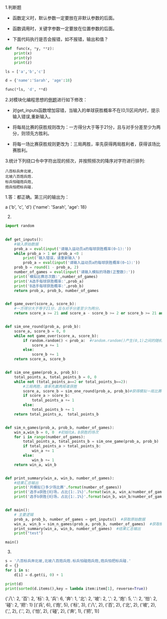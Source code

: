 1.判断题

- 函数定义时，默认参数一定要放在非默认参数的后面。

- 函数调用时，关键字参数一定要放在位置参数的后面。

- 下面代码执行是否会报错，如不报错，输出和值？

```python
def  func(x, *y, **z):
	print(x)
	print(y)
	print(z)

ls = ['a','b','c']

d = {'name':'Sarah', 'age':18}

func(*ls, 'd', **d)
```
2.对模块化编程思想的[例题](https://github.com/zyxhzsh/artificial-intelligence/blob/master/人工智能python基础/markdown/第五章%20函数/模块化编程思想.md)进行如下修改：

- 对get_inputs函数增加容错，当输入的单球获胜概率不在(0,1)区间内时，提示输入错误,重新输入。

- 将每局比赛的获胜规则改为：一方得分大于等于21分，且与对手分差至少为两分，则领先方胜利。

- 将每一场比赛获胜规则更改为：三局两胜，率先获得两局胜利者，获得该场比赛胜利。

3.统计下列绕口令中字符出现的频次，并按照频次的降序对字符进行排列:
```
八百标兵奔北坡,
北坡八百炮兵炮.
标兵怕碰炮兵炮,
炮兵怕把标兵碰.
```

1.答：都正确。第三问的输出为：

a
('b', 'c', 'd')
{'name': 'Sarah', 'age': 18}

2.
```python
import random

    
def get_inputs():
    #输入原始数据
    prob_a = eval(input('请输入运动员a的每球获胜概率(0~1):')) 
    while prob_a > 1 or prob_a <0 :
        print('输入错误，请重新输入')
        prob_a = eval(input('请输入运动员a的每球获胜概率(0~1):')) 
    prob_b = round(1 - prob_a, 2)
    number_of_games = eval(input('请输入模拟的场数(正整数):'))
    print('模拟比赛总次数:',number_of_games)
    print('A选手每球获胜概率:',prob_a)
    print('B选手每球获胜概率:',prob_b)
    return prob_a, prob_b, number_of_games


def game_over(score_a, score_b):
    #一方得分大于等于21分，且与对手分差至少为两分。
    return score_a >= 21 and score_a - score_b >= 2 or score_b >= 21 and score_b - score_a >= 2


def sim_one_round(prob_a, prob_b):
    score_a, score_b = 0, 0
    while not game_over(score_a, score_b):
        if random.random() < prob_a:  #random.random()产生(0,1)之间的随机小数，服从均匀分布。
            score_a += 1
        else:
            score_b += 1
    return score_a, score_b


def sim_one_game(prob_a, prob_b):
	total_points_a, total_points_b = 0, 0
	while not (total_points_a==2 or total_points_b==2):
		#三局两胜，谁率先赢两局谁获胜
		score_a, score_b = sim_one_round(prob_a, prob_b)#获得模拟一局比赛的比分
		if score_a > score_b:  
			total_points_a += 1
		else:
			total_points_b += 1
	return total_points_a,  total_points_b


def sim_n_games(prob_a, prob_b, number_of_games):
	win_a,win_b = 0, 0  #初始化A，B获胜的场次
	for i in range(number_of_games):
		total_points_a, total_points_b = sim_one_game(prob_a, prob_b)  #获得模拟一次比赛的分比分
		if total_points_a > total_points_b:
			win_a += 1
		else:
			win_b += 1
	return win_a, win_b


def print_summary(win_a, win_b, number_of_games):
	#结果汇总输出
	print('共模拟{}多少场比赛'.format(number_of_games))
	print('选手a获胜{0}场，占比{1:.1%}'.format(win_a, win_a/number_of_games))
	print('选手b获胜{0}场，占比{1:.1%}'.format(win_b, win_b/number_of_games))


def main():
	# 主要逻辑
	prob_a, prob_b, number_of_games = get_inputs()  #获取原始数据
	win_a, win_b = sim_n_games(prob_a, prob_b, number_of_games)  #获取模拟结果
	print_summary(win_a, win_b, number_of_games)  #结果汇总输出
	print("test")

main()
```

3.
```python
s = '八百标兵奔北坡,北坡八百炮兵炮.标兵怕碰炮兵炮,炮兵怕把标兵碰.'
d = {}
for i in s:
	d[i] = d.get(i, 0) + 1

print(d)
print(sorted(d.items(),key = lambda item:item[1], reverse=True))
```
{'八': 2, '百': 2, '标': 3, '兵': 6, '奔': 1, '北': 2, '坡': 2, ',': 2, '炮': 5, '.': 2, '怕': 2, '碰': 2, '把': 1}
[('兵', 6), ('炮', 5), ('标', 3), ('八', 2), ('百', 2), ('北', 2), ('坡', 2), (',', 2), ('.', 2), ('怕', 2), ('碰', 2), ('奔', 1), ('把', 1)]